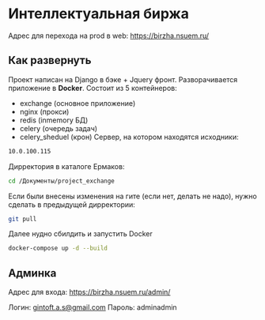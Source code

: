 # Интеллектуальная биржа
Адрес для перехода на prod в web: https://birzha.nsuem.ru/
## Как развернуть
Проект написан на Django в бэке + Jquery фронт. Разворачивается приложение в **Docker**. Состоит из 5 контейнеров:
- exchange (основное приложение)
- nginx (прокси)
- redis (inmemory БД)
- celery (очередь задач)
- celery_sheduel (крон)
Сервер, на котором находятся исходники:

```sh
10.0.100.115
```
Дирректория в каталоге Ермаков:
```sh
cd /Документы/project_exchange 
```
Если были внесены изменения на гите (если нет, делать не надо), нужно сделать в предыдущей дирректории:
```sh
git pull
```
Далее нудно сбилдить и запустить Docker
```sh
docker-compose up -d --build
```
## Админка
Адрес для входа: https://birzha.nsuem.ru/admin/

Логин: gintoft.a.s@gmail.com
Пароль: adminadmin
